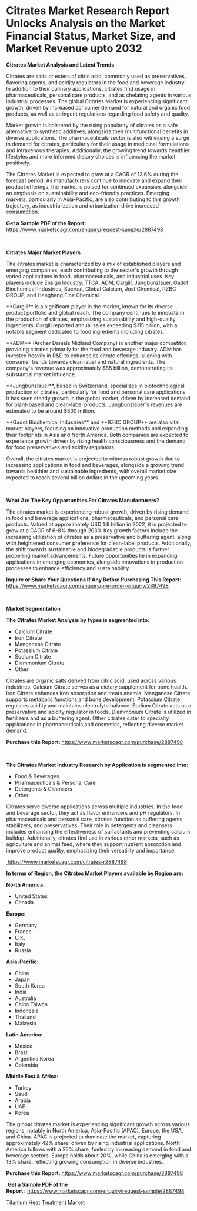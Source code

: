 <p><h1>Citrates Market Research Report Unlocks Analysis on the Market Financial Status, Market Size, and Market Revenue upto 2032</h1></p><p><strong>Citrates Market Analysis and Latest Trends</strong></p>
<p><p>Citrates are salts or esters of citric acid, commonly used as preservatives, flavoring agents, and acidity regulators in the food and beverage industry. In addition to their culinary applications, citrates find usage in pharmaceuticals, personal care products, and as chelating agents in various industrial processes. The global Citrates Market is experiencing significant growth, driven by increased consumer demand for natural and organic food products, as well as stringent regulations regarding food safety and quality.</p><p>Market growth is bolstered by the rising popularity of citrates as a safe alternative to synthetic additives, alongside their multifunctional benefits in diverse applications. The pharmaceuticals sector is also witnessing a surge in demand for citrates, particularly for their usage in medicinal formulations and intravenous therapies. Additionally, the growing trend towards healthier lifestyles and more informed dietary choices is influencing the market positively.</p><p>The Citrates Market is expected to grow at a CAGR of 13.6% during the forecast period. As manufacturers continue to innovate and expand their product offerings, the market is poised for continued expansion, alongside an emphasis on sustainability and eco-friendly practices. Emerging markets, particularly in Asia-Pacific, are also contributing to this growth trajectory, as industrialization and urbanization drive increased consumption.</p></p>
<p><strong>Get a Sample PDF of the Report:&nbsp;</strong> <a href="https://www.marketscagr.com/enquiry/request-sample/2887498?utm_campaign=2946&utm_medium=2&utm_source=Github&utm_content=ia&utm_term=14032025&utm_id=citrates">https://www.marketscagr.com/enquiry/request-sample/2887498</a></p>
<p>&nbsp;</p>
<p><strong>Citrates Major Market Players</strong></p>
<p><p>The citrates market is characterized by a mix of established players and emerging companies, each contributing to the sector's growth through varied applications in food, pharmaceuticals, and industrial uses. Key players include Ensign Industry, TTCA, ADM, Cargill, Jungbunzlauer, Gadot Biochemical Industries, Sucroal, Global Calcium, Jost Chemical, RZBC GROUP, and Hengheng Fine Chemical.</p><p>**Cargill** is a significant player in the market, known for its diverse product portfolio and global reach. The company continues to innovate in the production of citrates, emphasizing sustainability and high-quality ingredients. Cargill reported annual sales exceeding $115 billion, with a notable segment dedicated to food ingredients including citrates.</p><p>**ADM** (Archer Daniels Midland Company) is another major competitor, providing citrates primarily for the food and beverage industry. ADM has invested heavily in R&D to enhance its citrate offerings, aligning with consumer trends towards clean label and natural ingredients. The company's revenue was approximately $85 billion, demonstrating its substantial market influence.</p><p>**Jungbunzlauer**, based in Switzerland, specializes in biotechnological production of citrates, particularly for food and personal care applications. It has seen steady growth in the global market, driven by increased demand for plant-based and clean-label products. Jungbunzlauer's revenues are estimated to be around $800 million.</p><p>**Gadot Biochemical Industries** and **RZBC GROUP** are also vital market players, focusing on innovative production methods and expanding their footprints in Asia and North America. Both companies are expected to experience growth driven by rising health consciousness and the demand for food preservatives and acidity regulators.</p><p>Overall, the citrates market is projected to witness robust growth due to increasing applications in food and beverages, alongside a growing trend towards healthier and sustainable ingredients, with overall market size expected to reach several billion dollars in the upcoming years.</p></p>
<p>&nbsp;</p>
<p><strong>What Are The Key Opportunities For Citrates Manufacturers?</strong></p>
<p><p>The citrates market is experiencing robust growth, driven by rising demand in food and beverage applications, pharmaceuticals, and personal care products. Valued at approximately USD 1.9 billion in 2022, it is projected to grow at a CAGR of 6-8% through 2030. Key growth factors include the increasing utilization of citrates as a preservative and buffering agent, along with heightened consumer preference for clean-label products. Additionally, the shift towards sustainable and biodegradable products is further propelling market advancements. Future opportunities lie in expanding applications in emerging economies, alongside innovations in production processes to enhance efficiency and sustainability.</p></p>
<p><strong>Inquire or Share Your Questions If Any Before Purchasing This Report:</strong> <a href="https://www.marketscagr.com/enquiry/pre-order-enquiry/2887498?utm_campaign=2946&utm_medium=2&utm_source=Github&utm_content=ia&utm_term=14032025&utm_id=citrates">https://www.marketscagr.com/enquiry/pre-order-enquiry/2887498</a></p>
<p>&nbsp;</p>
<p><strong>Market Segmentation</strong></p>
<p><strong>The Citrates Market Analysis by types is segmented into:</strong></p>
<p><ul><li>Calcium Citrate</li><li>Iron Citrate</li><li>Manganese Citrate</li><li>Potassium Citrate</li><li>Sodium Citrate</li><li>Diammonium Citrate</li><li>Other</li></ul></p>
<p><p>Citrates are organic salts derived from citric acid, used across various industries. Calcium Citrate serves as a dietary supplement for bone health. Iron Citrate enhances iron absorption and treats anemia. Manganese Citrate supports metabolic functions and bone development. Potassium Citrate regulates acidity and maintains electrolyte balance. Sodium Citrate acts as a preservative and acidity regulator in foods. Diammonium Citrate is utilized in fertilizers and as a buffering agent. Other citrates cater to specialty applications in pharmaceuticals and cosmetics, reflecting diverse market demand.</p></p>
<p><strong>Purchase this Report:&nbsp;</strong><a href="https://www.marketscagr.com/purchase/2887498?utm_campaign=2946&utm_medium=2&utm_source=Github&utm_content=ia&utm_term=14032025&utm_id=citrates">https://www.marketscagr.com/purchase/2887498</a></p>
<p>&nbsp;</p>
<p><strong>The Citrates Market Industry Research by Application is segmented into:</strong></p>
<p><ul><li>Food & Beverages</li><li>Pharmaceuticals & Personal Care</li><li>Detergents & Cleansers</li><li>Other</li></ul></p>
<p><p>Citrates serve diverse applications across multiple industries. In the food and beverage sector, they act as flavor enhancers and pH regulators. In pharmaceuticals and personal care, citrates function as buffering agents, stabilizers, and preservatives. Their role in detergents and cleansers includes enhancing the effectiveness of surfactants and preventing calcium buildup. Additionally, citrates find use in various other markets, such as agriculture and animal feed, where they support nutrient absorption and improve product quality, emphasizing their versatility and importance.</p></p>
<p><a href="https://www.marketscagr.com/citrates-r2887498?utm_campaign=2946&utm_medium=2&utm_source=Github&utm_content=ia&utm_term=14032025&utm_id=citrates">&nbsp;https://www.marketscagr.com/citrates-r2887498</a></p>
<p><strong>In terms of Region, the Citrates Market Players available by Region are:</strong></p>
<p>
    <p> <strong> North America: </strong>
        <ul>
            <li>United States</li>
            <li>Canada</li>
        </ul>
        </p> 
    <p> <strong> Europe: </strong>
        <ul>
            <li>Germany</li>
            <li>France</li>
            <li>U.K.</li>
            <li>Italy</li>
            <li>Russia</li>
        </ul>
        </p> 
    <p> <strong> Asia-Pacific: </strong>
        <ul>
            <li>China</li>
            <li>Japan</li>
            <li>South Korea</li>
            <li>India</li>
            <li>Australia</li>
            <li>China Taiwan</li>
            <li>Indonesia</li>
            <li>Thailand</li>
            <li>Malaysia</li>
        </ul>
        </p> 
    <p> <strong> Latin America: </strong>
        <ul>
            <li>Mexico</li>
            <li>Brazil</li>
            <li>Argentina Korea</li>
            <li>Colombia</li>
        </ul>
        </p> 
    <p> <strong> Middle East & Africa: </strong>
        <ul>
            <li>Turkey</li>
            <li>Saudi</li>
            <li>Arabia</li>
            <li>UAE</li>
            <li>Korea</li>
        </ul>
    </p>
    </p>
<p><p>The global citrates market is experiencing significant growth across various regions, notably in North America, Asia-Pacific (APAC), Europe, the USA, and China. APAC is projected to dominate the market, capturing approximately 42% share, driven by rising industrial applications. North America follows with a 25% share, fueled by increasing demand in food and beverage sectors. Europe holds about 20%, while China is emerging with a 13% share, reflecting growing consumption in diverse industries.</p></p>
<p><strong>Purchase this Report: </strong><a href="https://www.marketscagr.com/purchase/2887498?utm_campaign=2946&utm_medium=2&utm_source=Github&utm_content=ia&utm_term=14032025&utm_id=citrates">https://www.marketscagr.com/purchase/2887498</a></p>
<p>&nbsp;<strong>Get a Sample PDF of the Report:&nbsp;&nbsp;</strong><a href="https://www.marketscagr.com/enquiry/request-sample/2887498?utm_campaign=2946&utm_medium=2&utm_source=Github&utm_content=ia&utm_term=14032025&utm_id=citrates">https://www.marketscagr.com/enquiry/request-sample/2887498</a></p>
<p><strong></strong></p>
<p><p><a href="https://github.com/saroarmaicky/Market-Research-Report-List-1/blob/main/titanium-heat-treatment-market.md?utm_campaign=2946&utm_medium=2&utm_source=Github&utm_content=ia&utm_term=14032025&utm_id=citrates">Titanium Heat Treatment Market</a></p></p>